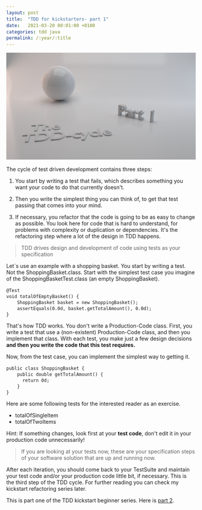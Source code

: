 ```yaml
---
layout: post
title:  "TDD for kickstarters- part 1"
date:   2021-03-20 00:01:00 +0100
categories: tdd java
permalink: /:year/:title
---
```


![redsea logo](../images/TDD1-tdd-cycle.png)




The cycle of test driven development contains three steps:

1. You start by writing a test that fails, which describes something you want your code
to do that currently doesn't.

2. Then you write the simplest thing you can think of, to get that test passing
that comes into your mind.

3. If necessary, you refactor that the code is going to be as easy to change
as possible. You look here for code that is hard to understand, for problems with complexity or duplication
or dependencies. It's the refactoring step where a lot of the design in TDD happens.

> TDD drives design and development of code using tests as your specification

Let`s use an example with a shopping basket.
You start by writing a test. Not the ShoppingBasket.class.
Start with the simplest test case you imagine of the ShoppingBasketTest.class (an empty ShoppingBasket).

    @Test
    void totalOfEmptyBasket() {
        ShoppingBasket basket = new ShoppingBasket();
        assertEquals(0.0d, basket.getTotalAmount(), 0.0d);
    }

That's how TDD works. You don't write a Production-Code class.
First, you write a test that use a (non-existent) Production-Code class,
and then you implement that class.
With each test, you make just a few design decisions **and then you
write the code that this test requires.**

Now, from the test case, you can implement the simplest way to getting it.

    public class ShoppingBasket {
        public double getTotalAmount() {
          return 0d;
        }
    }

Here are some following tests for the interested reader as an exercise.
* totalOfSingleItem
* totalOfTwoItems

Hint: If something changes, look first at your **test code**, don't edit it in your production code unnecessarily!

> If you are looking at your tests now, these are your specification steps of your software solution that are up and running now.

After each iteration, you should come back to your TestSuite and maintain your test code and/or your production code little bit, if necessary.
This is the third step of the TDD cycle. For further reading you can check my kickstart refactoring series later.

This is part one of the TDD kickstart beginner series. Here is [part 2](https://redseacomputing.github.io/2021/TDD2-structure-of-unit-tests).